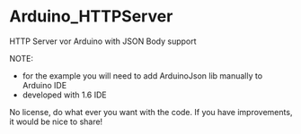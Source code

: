 # Arduino_HTTPServer
HTTP Server vor Arduino with JSON Body support


NOTE:
* for the example you will need to add ArduinoJson lib manually to Arduino IDE
* developed with 1.6 IDE


No license, do what ever you want with the code. If you have improvements, it would be nice to share!
